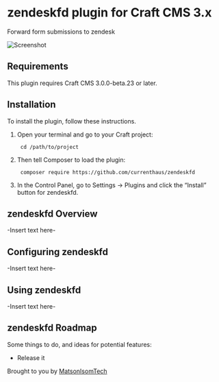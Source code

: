 # zendeskfd plugin for Craft CMS 3.x

Forward form submissions to zendesk

![Screenshot](resources/img/plugin-logo.png)

## Requirements

This plugin requires Craft CMS 3.0.0-beta.23 or later.

## Installation

To install the plugin, follow these instructions.

1. Open your terminal and go to your Craft project:

        cd /path/to/project

2. Then tell Composer to load the plugin:

        composer require https://github.com/currenthaus/zendeskfd

3. In the Control Panel, go to Settings → Plugins and click the “Install” button for zendeskfd.

## zendeskfd Overview

-Insert text here-

## Configuring zendeskfd

-Insert text here-

## Using zendeskfd

-Insert text here-

## zendeskfd Roadmap

Some things to do, and ideas for potential features:

* Release it

Brought to you by [MatsonIsomTech](https://www.mitcs.com)
